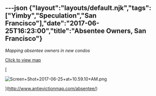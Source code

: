 ---json
{"layout":"layouts/default.njk","tags":["Yimby","Speculation","San Francisco"],"date":"2017-06-25T16:23:00","title":"Absentee Owners, San Francisco"}
---

_Mapping absentee owners in new condos_

[Click to view map](http://www.antievictionmap.com/absentee/)

[

![Screen+Shot+2017-06-25+at+10.59.10+AM.png](https://images.squarespace-cdn.com/content/v1/52b7d7a6e4b0b3e376ac8ea2/1514136201266-BUE5XLFOOFUCK8QCVF21/ke17ZwdGBToddI8pDm48kFw9CEQoFVngQQaMyAiBIpBZw-zPPgdn4jUwVcJE1ZvWQUxwkmyExglNqGp0IvTJZUJFbgE-7XRK3dMEBRBhUpyyn7Q5Zn2AOYIcsB5lT1WLbGCEoXcir5BHIqfDPBNHogYQiGJwQ5d5Dj7kpZyKb-8/Screen%2BShot%2B2017-06-25%2Bat%2B10.59.10%2BAM.png)

](http://www.antievictionmap.com/absentee/)
